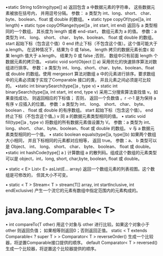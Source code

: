 ﻿•static String toString(type[] a) 
返回包含 a 中数据元素的字符串， 这些数据元素被放在括号内， 并用逗号分隔。
参数： a 类型为 int、long、short、 char、 byte、boolean、float 或 double 的数组。
• static type copyOf(type[]a, int length)
• static type copyOfRange(type[]a , int start, int end)
返回与 a 类型相同的一个数组， 其长度为 length 或者 end-start， 数组元素为 a 的值。
参数：a 类型为 int、 long、 short、 char、 byte、boolean、 float 或 double 的数组。
start 起始下标（包含这个值）0
end 终止下标（不包含这个值）。这个值可能大于 a.length。 在这种情况下，结果为 0 或 false。
length 拷贝的数据元素长度c 如果 length 值大于 a.length， 结果为 0 或 false ;否则， 数组中只有前面 length 个数据元素的拷贝值。
•static void sort(Object [] a)
采用优化的快速排序算法对数组进行排序。
参数：a 类型为 int、long、short、char、byte、boolean、float 或 double 的数组。使用 mergesort 算法对数组 a 中的元素进行排序。要求数组中的元素必须属于实现了Comparable 接口的类， 并且元素之间必须是可比较的。
•static int binarySearch(type[]a , type v)
• static int binarySearch(type[]a, int start, int end, type v) 
采用二分搜索算法查找值 v。如果查找成功， 则返回相应的下标值； 否则， 返回一个负数值 。r -r-1 是为保持 a 有序 v 应插入的位置。
参数：a 类型为 int、 long、 short、 char、 byte、 boolean 、 float 或 double 的有序数组。
start 起始下标（包含这个值）。
end 终止下标（不包含这个值。)
v 同 a 的数据元素类型相同的值。
• static void fill(type[]a , type v)
将数组的所有数据元素值设置为 V。
参数：a 类型为 int、 long、short、 char、byte、boolean、float 或 double 的数组。
v 与 a 数据元素类型相同的一个值。
• static boolean equals(type[]a, type[]b)
如果两个数组大小相同， 并且下标相同的元素都对应相等， 返回 true。
参数：a、 b 类型可以是 Object、 int、 long、 short、 char、 byte、 boolean、 float 或 double。
•static int hashCode(type[] a )
计算数组 a 的散列码。组成这个数组的元素类型可以是 object，int，long, short, char,byte, boolean, float 或 double。

• static < E> List< E> asList(E... array)
返回一个数组元素的列表视图。这个数组是可修改的， 但其大小不可变。

• static < T > Stream< T > stream(T[] array, int startInclusive, int endExclusive)
产生一个流它的元素有数组中指定范围内的元素构成的。

 # java.lang.Comparable< T> 
• int compareTo(T other)
用这个对象与 other 进行比较。如果这个对象小于 other 则返回负值； 如果相等则返回0；否则返回正值。
static < T extends Comparable< ? super T > > Comparator< T > reverseOrder()
生成一个比较器，将逆置Comparable接口提供的顺序。
default Comparator< T > reversed()
生成一个比较器，将逆置这个比较器提供的顺序。

